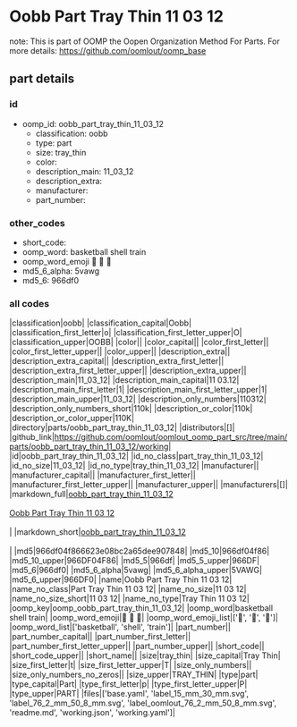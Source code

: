 # Oobb Part Tray Thin 11 03 12  

note: This is part of OOMP the Oopen Organization Method For Parts. For more details: https://github.com/oomlout/oomp_base

##  part details





### id
* oomp_id: oobb_part_tray_thin_11_03_12
  * classification: oobb
  * type: part
  * size: tray_thin
  * color: 
  * description_main: 11_03_12
  * description_extra: 
  * manufacturer: 
  * part_number: 

### other_codes
* short_code: 
* oomp_word: basketball shell train
* oomp_word_emoji :basketball: :shell: :train:
* md5_6_alpha: 5vawg
* md5_6: 966df0

### all codes 
|classification|oobb|
|classification_capital|Oobb|
|classification_first_letter|o|
|classification_first_letter_upper|O|
|classification_upper|OOBB|
|color||
|color_capital||
|color_first_letter||
|color_first_letter_upper||
|color_upper||
|description_extra||
|description_extra_capital||
|description_extra_first_letter||
|description_extra_first_letter_upper||
|description_extra_upper||
|description_main|11_03_12|
|description_main_capital|11 03.12|
|description_main_first_letter|1|
|description_main_first_letter_upper|1|
|description_main_upper|11_03_12|
|description_only_numbers|110312|
|description_only_numbers_short|110k|
|description_or_color|110k|
|description_or_color_upper|110K|
|directory|parts/oobb_part_tray_thin_11_03_12|
|distributors|[]|
|github_link|https://github.com/oomlout/oomlout_oomp_part_src/tree/main/parts/oobb_part_tray_thin_11_03_12/working|
|id|oobb_part_tray_thin_11_03_12|
|id_no_class|part_tray_thin_11_03_12|
|id_no_size|11_03_12|
|id_no_type|tray_thin_11_03_12|
|manufacturer||
|manufacturer_capital||
|manufacturer_first_letter||
|manufacturer_first_letter_upper||
|manufacturer_upper||
|manufacturers|[]|
|markdown_full|[oobb_part_tray_thin_11_03_12](https://github.com/oomlout/oomlout_oomp_part_src/tree/main/parts/oobb_part_tray_thin_11_03_12/working)<br>[](https://github.com/oomlout/oomlout_oomp_part_src/tree/main/parts/oobb_part_tray_thin_11_03_12/working)<br>[Oobb Part Tray Thin 11 03 12](https://github.com/oomlout/oomlout_oomp_part_src/tree/main/parts/oobb_part_tray_thin_11_03_12/working)<br><br>|
|markdown_short|[oobb_part_tray_thin_11_03_12](https://github.com/oomlout/oomlout_oomp_part_src/tree/main/parts/oobb_part_tray_thin_11_03_12/working)<br><br>|
|md5|966df04f866623e08bc2a65dee907848|
|md5_10|966df04f86|
|md5_10_upper|966DF04F86|
|md5_5|966df|
|md5_5_upper|966DF|
|md5_6|966df0|
|md5_6_alpha|5vawg|
|md5_6_alpha_upper|5VAWG|
|md5_6_upper|966DF0|
|name|Oobb Part Tray Thin 11 03 12|
|name_no_class|Part Tray Thin 11 03 12|
|name_no_size|11 03 12|
|name_no_size_short|11 03 12|
|name_no_type|Tray Thin 11 03 12|
|oomp_key|oomp_oobb_part_tray_thin_11_03_12|
|oomp_word|basketball shell train|
|oomp_word_emoji|:basketball: :shell: :train:|
|oomp_word_emoji_list|[':basketball:', ':shell:', ':train:']|
|oomp_word_list|['basketball', 'shell', 'train']|
|part_number||
|part_number_capital||
|part_number_first_letter||
|part_number_first_letter_upper||
|part_number_upper||
|short_code||
|short_code_upper||
|short_name||
|size|tray_thin|
|size_capital|Tray Thin|
|size_first_letter|t|
|size_first_letter_upper|T|
|size_only_numbers||
|size_only_numbers_no_zeros||
|size_upper|TRAY_THIN|
|type|part|
|type_capital|Part|
|type_first_letter|p|
|type_first_letter_upper|P|
|type_upper|PART|
|files|['base.yaml', 'label_15_mm_30_mm.svg', 'label_76_2_mm_50_8_mm.svg', 'label_oomlout_76_2_mm_50_8_mm.svg', 'readme.md', 'working.json', 'working.yaml']|
